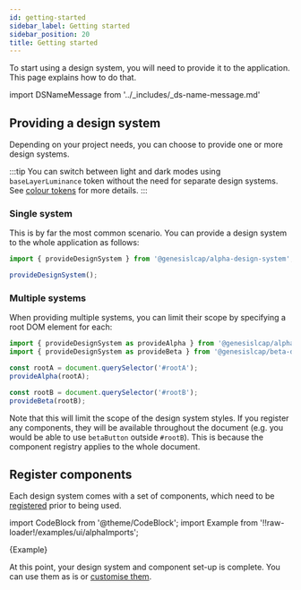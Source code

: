 ```yaml
---
id: getting-started
sidebar_label: Getting started
sidebar_position: 20
title: Getting started
---
```


To start using a design system, you will need to provide it to the application. This page explains how to do that.

import DSNameMessage from '../_includes/_ds-name-message.md'

<DSNameMessage />

## Providing a design system

Depending on your project needs, you can choose to provide one or more design systems.

:::tip
You can switch between light and dark modes using `baseLayerLuminance` token without the need for separate design systems. See [colour tokens](/creating-applications/defining-your-application/user-interface/web-ui-reference/design-systems/tokens/colour/) for more details.
:::

### Single system

This is by far the most common scenario. You can provide a design system to the whole application as follows:

```ts
import { provideDesignSystem } from '@genesislcap/alpha-design-system';

provideDesignSystem();
```

### Multiple systems

When providing multiple systems, you can limit their scope by specifying a root DOM element for each:

```ts
import { provideDesignSystem as provideAlpha } from '@genesislcap/alpha-design-system';
import { provideDesignSystem as provideBeta } from '@genesislcap/beta-design-system';

const rootA = document.querySelector('#rootA');
provideAlpha(rootA);

const rootB = document.querySelector('#rootB');
provideBeta(rootB);
```

Note that this will limit the scope of the design system styles. If you register any components, they will be available throughout the document (e.g. you would be able to use `betaButton` outside  `#rootB`). This is because the component registry applies to the whole document.

## Register components

Each design system comes with a set of components, which need to be [registered](/creating-applications/defining-your-application/user-interface/web-ui-reference/components/getting-started/#register-components) prior to being used. 

import CodeBlock from '@theme/CodeBlock';
import Example from '!!raw-loader!/examples/ui/alphaImports';

<CodeBlock className="language-ts">{Example}</CodeBlock>

At this point, your design system and component set-up is complete. You can use them as is or [customise them](/creating-applications/defining-your-application/user-interface/web-ui-reference/design-systems/customisation/general/).
